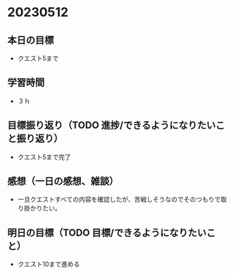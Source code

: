 # 20230512

## 本日の目標

- クエスト5まで

## 学習時間

- ３ｈ

## 目標振り返り（TODO 進捗/できるようになりたいこと振り返り）

- クエスト5まで完了

## 感想（一日の感想、雑談）

- 一旦クエストすべての内容を確認したが、苦戦しそうなのでそのつもりで取り掛かりたい。

## 明日の目標（TODO 目標/できるようになりたいこと）

- クエスト10まで進める
